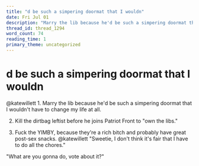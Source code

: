 ```yaml
---
title: "d be such a simpering doormat that I wouldn"
date: Fri Jul 01
description: "Marry the lib because he'd be such a simpering doormat that I wouldn't have to change my life at all."
thread_id: thread_1294
word_count: 74
reading_time: 1
primary_theme: uncategorized
---
```


# d be such a simpering doormat that I wouldn

@katewillett 1. Marry the lib because he'd be such a simpering doormat that I wouldn't have to change my life at all.

2. Kill the dirtbag leftist before he joins Patriot Front to "own the libs."

3. Fuck the YIMBY, because they're a rich bitch and probably have great post-sex snacks. @katewillett "Sweetie, I don't think it's fair that I have to do all the chores."

"What are you gonna do, vote about it?"